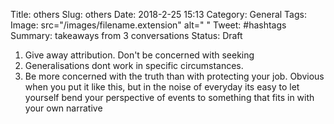 Title: others
Slug: others
Date: 2018-2-25 15:13
Category: General
Tags:
Image: src="/images/filename.extension" alt=" "
Tweet: #hashtags
Summary: takeaways from 3 conversations
Status: Draft



1. Give away attribution. Don't be concerned with seeking 
2. Generalisations dont work in specific circumstances. 
3. Be more concerned with the truth than with protecting your job. Obvious when you put it like this, but in the noise of everyday its easy to let yourself bend your perspective of events to something that fits in with your own narrative
